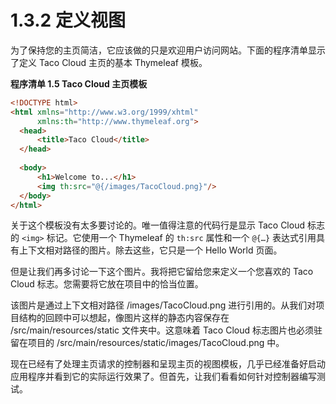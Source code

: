 # 1.3.2 定义视图

为了保持您的主页简洁，它应该做的只是欢迎用户访问网站。下面的程序清单显示了定义 Taco Cloud 主页的基本 Thymeleaf 模板。

**程序清单 1.5 Taco Cloud 主页模板**

```html
<!DOCTYPE html>
<html xmlns="http://www.w3.org/1999/xhtml"
      xmlns:th="http://www.thymeleaf.org">
  <head>
      <title>Taco Cloud</title>
  </head>
  
  <body>
      <h1>Welcome to...</h1>
      <img th:src="@{/images/TacoCloud.png}"/>
  </body>
</html>
```

关于这个模板没有太多要讨论的。唯一值得注意的代码行是显示 Taco Cloud 标志的 `<img>` 标记。它使用一个 Thymeleaf 的 `th:src` 属性和一个 `@{…}` 表达式引用具有上下文相对路径的图片。除去这些，它只是一个 Hello World 页面。

但是让我们再多讨论一下这个图片。我将把它留给您来定义一个您喜欢的 Taco Cloud 标志。您需要将它放在项目中的恰当位置。

该图片是通过上下文相对路径 /images/TacoCloud.png 进行引用的。从我们对项目结构的回顾中可以想起，像图片这样的静态内容保存在 /src/main/resources/static 文件夹中。这意味着 Taco Cloud 标志图片也必须驻留在项目的 /src/main/resources/static/images/TacoCloud.png 中。

现在已经有了处理主页请求的控制器和呈现主页的视图模板，几乎已经准备好启动应用程序并看到它的实际运行效果了。但首先，让我们看看如何针对控制器编写测试。


